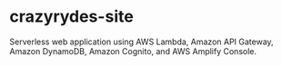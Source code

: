 # crazyrydes-site
Serverless web application using AWS Lambda, Amazon API Gateway, Amazon DynamoDB, Amazon Cognito, and AWS Amplify Console.
